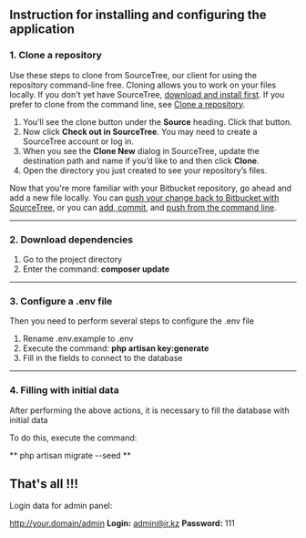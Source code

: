 
## Instruction for installing and configuring the application

### 1. Clone a repository

Use these steps to clone from SourceTree, our client for using the repository command-line free. Cloning allows you to work on your files locally. If you don't yet have SourceTree, [download and install first](https://www.sourcetreeapp.com/). If you prefer to clone from the command line, see [Clone a repository](https://confluence.atlassian.com/x/4whODQ).

1. You’ll see the clone button under the **Source** heading. Click that button.
2. Now click **Check out in SourceTree**. You may need to create a SourceTree account or log in.
3. When you see the **Clone New** dialog in SourceTree, update the destination path and name if you’d like to and then click **Clone**.
4. Open the directory you just created to see your repository’s files.

Now that you're more familiar with your Bitbucket repository, go ahead and add a new file locally. You can [push your change back to Bitbucket with SourceTree](https://confluence.atlassian.com/x/iqyBMg), or you can [add, commit,](https://confluence.atlassian.com/x/8QhODQ) and [push from the command line](https://confluence.atlassian.com/x/NQ0zDQ).

---

### 2. Download dependencies

1. Go to the project directory
2. Enter the command: **composer update**

---

### 3. Configure a .env file

Then you need to perform several steps to configure the .env file

1. Rename .env.example to .env
2. Execute the command: **php artisan key:generate**
3. Fill in the fields to connect to the database

---

### 4. Filling with initial data

After performing the above actions, it is necessary to fill the database with initial data

To do this, execute the command:

** php artisan migrate --seed **

## That's all !!!

Login data for admin panel:

http://your.domain/admin
**Login:** admin@ir.kz
**Password:** 111
